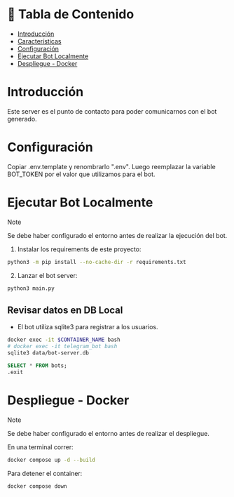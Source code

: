 # :pencil: Tabla de Contenido

- [Introducción](#introduction)
- [Características](#features)
- [Configuración](#setup)
- [Ejecutar Bot Localmente](#execute_bot)
- [Despliegue - Docker](#docker_deployment)

# Introducción <a name = "introduction"></a>

Este server es el punto de contacto para poder comunicarnos con el bot generado.

# Configuración <a name = "setup"></a>

Copiar .env.template y renombrarlo ".env". Luego reemplazar la variable BOT_TOKEN por el valor que utilizamos para el bot.

# Ejecutar Bot Localmente <a name = "execute_bot"></a>

> [!NOTE]
> Se debe haber configurado el entorno antes de realizar la ejecución del bot.

1. Instalar los requirements de este proyecto:

```bash
python3 -m pip install --no-cache-dir -r requirements.txt
```

2. Lanzar el bot server:

```bash
python3 main.py
```

## Revisar datos en DB Local

- El bot utiliza sqlite3 para registrar a los usuarios.

```bash
docker exec -it $CONTAINER_NAME bash
# docker exec -it telegram_bot bash
sqlite3 data/bot-server.db
```

```sql
SELECT * FROM bots;
.exit
```

# Despliegue - Docker <a name = "docker_deployment"></a>

> [!NOTE]
> Se debe haber configurado el entorno antes de realizar el despliegue.

En una terminal correr:

```bash
docker compose up -d --build
```

Para detener el container:

```bash
docker compose down
```
